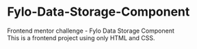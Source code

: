 # Fylo-Data-Storage-Component
Frontend mentor challenge - Fylo Data Storage Component  
This is a frontend project using only HTML and CSS.
